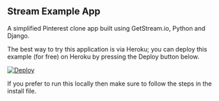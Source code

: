 Stream Example App
------------------

A simplified Pinterest clone app built using GetStream.io, Python and Django.

The best way to try this application is via Heroku; you can deploy this example (for free) on Heroku
by pressing the Deploy button below.

[![Deploy](https://www.herokucdn.com/deploy/button.png)](https://heroku.com/deploy)

If you prefer to run this locally then make sure to follow the steps in the install file.
